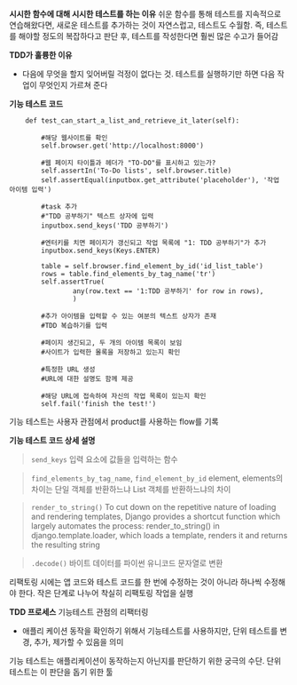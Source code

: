 **시시한 함수에 대해 시시한 테스트를 하는 이유**
쉬운 함수를 통해 테스트를 지속적으로 연습해왔다면, 새로운 테스트를 추가하는 것이 자연스럽고, 테스트도 수월함.
즉, 테스트를 해야할 정도의 복잡하다고 판단 후, 테스트를 작성한다면 훨씬 많은 수고가 들어감 

**TDD가 훌륭한 이유**
- 다음에 무엇을 할지 잊어버릴 걱정이 없다는 것. 테스트를 실행하기만 하면 다음 작업이 무엇인지 가르쳐 준다 

**기능 테스트 코드**
```
    def test_can_start_a_list_and_retrieve_it_later(self):
        
        #해당 웹사이트를 확인 
        self.browser.get('http://localhost:8000')

        #웹 페이지 타이틀과 헤더가 "TO-DO"를 표시하고 있는가?
        self.assertIn('To-Do lists', self.browser.title)
        self.assertEqual(inputbox.get_attribute('placeholder'), '작업 아이템 입력')

        #task 추가 
        #"TDD 공부하기" 텍스트 상자에 입력 
        inputbox.send_keys('TDD 공부하기')

        #엔터키를 치면 페이지가 갱신되고 작업 목록에 "1: TDD 공부하기"가 추가
        inputbox.send_keys(Keys.ENTER)

        table = self.browser.find_element_by_id('id_list_table')
        rows = table.find_elements_by_tag_name('tr')
        self.assertTrue(
                any(row.text == '1:TDD 공부하기' for row in rows),
                )

        #추가 아이템을 입력할 수 있는 여분의 텍스트 상자가 존재 
        #TDD 복습하기를 입력

        #페이지 생긴되고, 두 개의 아이템 목록이 보임
        #사이트가 입력한 몰록을 저장하고 있는지 확인 

        #특정한 URL 생성
        #URL에 대한 설명도 함께 제공 

        #해당 URL에 접속하여 자신의 작업 목록이 있는지 확인 
        self.fail('finish the test!')

```

기능 테스트는 사용자 관점에서 product를 사용하는 flow를 기록

**기능 테스트 코드 상세 설명** 
> `send_keys` 
> 입력 요소에 값들을 입력하는 함수

> `find_elements_by_tag_name`, `find_element_by_id` 
> element, elements의 차이는 단일 객체를 반환하느냐 List 객체를 반환하느냐의 차이 

> `render_to_string()` 
> To cut down on the repetitive nature of loading and rendering templates, Django provides a shortcut function which largely automates the process: render_to_string() in django.template.loader, which loads a template, renders it and returns the resulting string

>`.decode()`
> 바이트 데이터를 파이썬 유니코드 문자열로 변환 

리팩토링 시에는 앱 코드와 테스트 코드를 한 번에 수정하는 것이 아니라 하나씩 수정해야 한다. 
작은 단계로 나누어 착실히 리팩토링 작업을 실행 

**TDD 프로세스**
기능테스트 관점의 리팩터링
- 애플리 케이션 동작을 확인하기 위해서 기능테스트를 사용하지만, 단위 테스트를 변경, 추가, 제가할 수 있음을 의미

기능 테스트는 애플리케이션이 동작하는지 아닌지를 판단하기 위한 궁극의 수단.
단위 테스트는 이 판단을 돕기 위한 툴 

